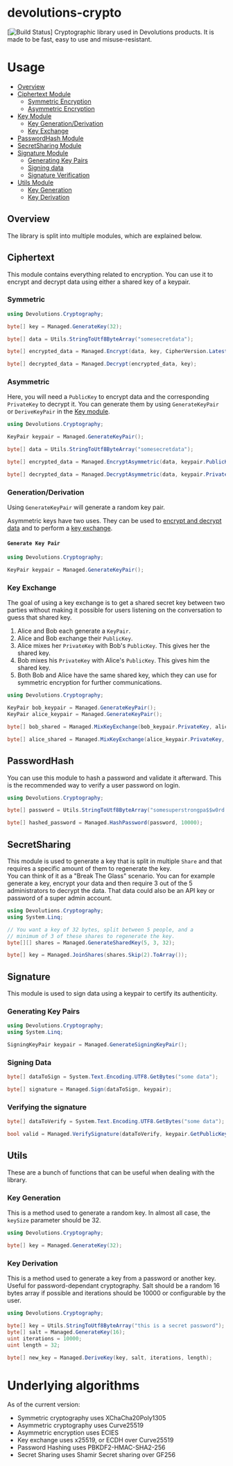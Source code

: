 # devolutions-crypto
[![Build Status](https://github.com/Devolutions/devolutions-crypto/actions/workflows/ci.yml/badge.svg)]
Cryptographic library used in Devolutions products. It is made to be fast, easy to use and misuse-resistant.

# Usage
* [Overview](#overview)
* [Ciphertext Module](#ciphertext)
    * [Symmetric Encryption](#symmetric)
    * [Asymmetric Encryption](#asymmetric)
* [Key Module](#key)
    * [Key Generation/Derivation](#generationderivation)
    * [Key Exchange](#key-exchange)
* [PasswordHash Module](#passwordhash)
* [SecretSharing Module](#secretsharing)
* [Signature Module](#signature)
    * [Generating Key Pairs](#generating-key-pairs)
    * [Signing data](#signing-data)
    * [Signature Verification](#verifying-the-signature)
* [Utils Module](#utils)
    * [Key Generation](#key-generation)
    * [Key Derivation](#key-derivation)
    

## Overview

The library is split into multiple modules, which are explained below.

## Ciphertext

This module contains everything related to encryption. You can use it to encrypt and decrypt data using either a shared key of a keypair.

### Symmetric

```C#
using Devolutions.Cryptography;

byte[] key = Managed.GenerateKey(32);

byte[] data = Utils.StringToUtf8ByteArray("somesecretdata");

byte[] encrypted_data = Managed.Encrypt(data, key, CipherVersion.Latest);

byte[] decrypted_data = Managed.Decrypt(encrypted_data, key);
```

### Asymmetric
Here, you will need a `PublicKey` to encrypt data and the corresponding 
`PrivateKey` to decrypt it. You can generate them by using `GenerateKeyPair` 
or `DeriveKeyPair` in the [Key module](#key).

```C#
using Devolutions.Cryptography;

KeyPair keypair = Managed.GenerateKeyPair();

byte[] data = Utils.StringToUtf8ByteArray("somesecretdata");

byte[] encrypted_data = Managed.EncryptAsymmetric(data, keypair.PublicKey, CipherVersion.Latest);

byte[] decrypted_data = Managed.DecryptAsymmetric(data, keypair.PrivateKey);
```

### Generation/Derivation

Using `GenerateKeyPair` will generate a random key pair.

Asymmetric keys have two uses. They can be used to [encrypt and decrypt data](##asymmetric) and to perform a [key exchange](#key-exchange).

#### `Generate Key Pair`
```C#
using Devolutions.Cryptography;

KeyPair keypair = Managed.GenerateKeyPair();
```


### Key Exchange

The goal of using a key exchange is to get a shared secret key between
two parties without making it possible for users listening on the conversation
to guess that shared key.
1. Alice and Bob each generate a `KeyPair`.
2. Alice and Bob exchange their `PublicKey`.
3. Alice mixes her `PrivateKey` with Bob's `PublicKey`. This gives her the shared key.
4. Bob mixes his `PrivateKey` with Alice's `PublicKey`. This gives him the shared key.
5. Both Bob and Alice have the same shared key, which they can use for symmetric encryption for further communications.

```C#
using Devolutions.Cryptography;

KeyPair bob_keypair = Managed.GenerateKeyPair();
KeyPair alice_keypair = Managed.GenerateKeyPair();

byte[] bob_shared = Managed.MixKeyExchange(bob_keypair.PrivateKey, alice_keypair.PublicKey);

byte[] alice_shared = Managed.MixKeyExchange(alice_keypair.PrivateKey, bob_keypair.PublicKey);
```

## PasswordHash
You can use this module to hash a password and validate it afterward. This is the recommended way to verify a user password on login.

```C#
using Devolutions.Cryptography;

byte[] password = Utils.StringToUtf8ByteArray("somesuperstrongpa$$w0rd!");

byte[] hashed_password = Managed.HashPassword(password, 10000);
```

## SecretSharing
This module is used to generate a key that is split in multiple `Share`
and that requires a specific amount of them to regenerate the key.  
You can think of it as a "Break The Glass" scenario. You can for example 
generate a key, encrypt your data and then require 3 out of the 5 administrators
to decrypt the data. That data could also be an API key or password of a super 
admin account.

```c#
using Devolutions.Cryptography;
using System.Linq;

// You want a key of 32 bytes, split between 5 people, and a 
// minimum of 3 of these shares to regenerate the key.
byte[][] shares = Managed.GenerateSharedKey(5, 3, 32);

byte[] key = Managed.JoinShares(shares.Skip(2).ToArray());
```

## Signature
This module is used to sign data using a keypair to certify its authenticity. 

###  Generating Key Pairs
```c#
using Devolutions.Cryptography;
using System.Linq;

SigningKeyPair keypair = Managed.GenerateSigningKeyPair();
```
### Signing Data
```c#
byte[] dataToSign = System.Text.Encoding.UTF8.GetBytes("some data");

byte[] signature = Managed.Sign(dataToSign, keypair);
```

### Verifying the signature
```c#
byte[] dataToVerify = System.Text.Encoding.UTF8.GetBytes("some data");

bool valid = Managed.VerifySignature(dataToVerify, keypair.GetPublicKey(), signature);
```


## Utils

These are a bunch of functions that can
be useful when dealing with the library.

### Key Generation

This is a method used to generate a random key. In almost all case, the `keySize` parameter should be 32.

```C#
using Devolutions.Cryptography;

byte[] key = Managed.GenerateKey(32);
```

### Key Derivation

This is a method used to generate a key from a password or another key. Useful for password-dependant cryptography. Salt should be a random 16 bytes array if possible and iterations should be 10000 or configurable by the user.

```C#
using Devolutions.Cryptography;

byte[] key = Utils.StringToUtf8ByteArray("this is a secret password");
byte[] salt = Managed.GenerateKey(16);
uint iterations = 10000;
uint length = 32;

byte[] new_key = Managed.DeriveKey(key, salt, iterations, length);
```

# Underlying algorithms
As of the current version:
 * Symmetric cryptography uses XChaCha20Poly1305
 * Asymmetric cryptography uses Curve25519
 * Asymmetric encryption uses ECIES
 * Key exchange uses x25519, or ECDH over Curve25519
 * Password Hashing uses PBKDF2-HMAC-SHA2-256
 * Secret Sharing uses Shamir Secret sharing over GF256

